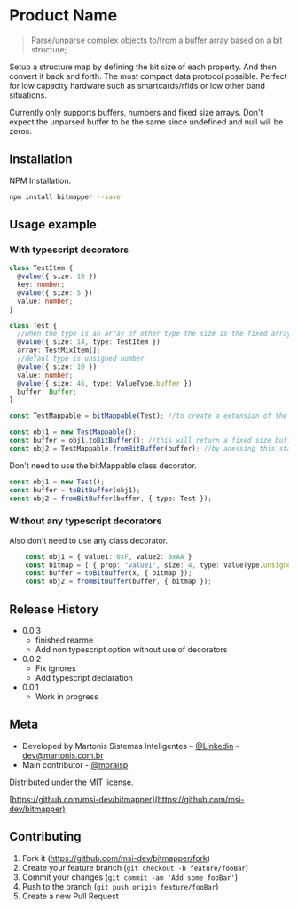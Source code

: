 # Product Name
> Parse/unparse complex objects to/from a buffer array based on a bit structure;

Setup a structure map by defining the bit size of each property. And then convert it back and forth.
The most compact data protocol possible. Perfect for low capacity hardware such as smartcards/rfids or low other band situations.

Currently only supports buffers, numbers and fixed size arrays.
Don't expect the unparsed buffer to be the same since undefined and null will be zeros.
## Installation

NPM Installation:

```sh
npm install bitmapper --save
```

## Usage example

### With typescript decorators 
```typescript
class TestItem {
  @value({ size: 10 })
  key: number;
  @value({ size: 5 })
  value: number;
}

class Test {
  //when the type is an array of other type the size is the fixed array length 
  @value({ size: 14, type: TestItem })
  array: TestMixItem[];
  //defaul type is unsigned number
  @value({ size: 10 })
  value: number;
  @value({ size: 46, type: ValueType.buffer })
  buffer: Buffer;
}

const TestMappable = bitMappable(Test); //to create a extension of the class with parse/unparse method;

const obj1 = new TestMappable();
const buffer = obj1.toBitBuffer(); //this will return a fixed size buffer based on the object map.
const obj2 = TestMappable.fromBitBuffer(buffer); //by acessing this static method you can get an instance of the TestMappable object similar to the obj1

```
Don't need to use the bitMappable class decorator.
```typescript
const obj1 = new Test();
const buffer = toBitBuffer(obj1);
const obj2 = fromBitBuffer(buffer, { type: Test }); 
```

### Without any typescript decorators 

Also don't need to use any class decorator.
```typescript
    const obj1 = { value1: 0xF, value2: 0xAA }
    const bitmap = [ { prop: "value1", size: 4, type: ValueType.unsigned }, { prop: "value2", size: 8, type: ValueType.unsigned } ];
    const buffer = toBitBuffer(x, { bitmap });
    const obj2 = fromBitBuffer(buffer, { bitmap });
```

## Release History
* 0.0.3
    * finished rearme
    * Add non typescript option without use of decorators
* 0.0.2
    * Fix ignores
    * Add typescript declaration
* 0.0.1
    * Work in progress

## Meta

* Developed by Martonis Sistemas Inteligentes – [@Linkedin](https://br.linkedin.com/company/martonis) – dev@martonis.com.br
* Main contributor - [@moraisp](https://github.com/moraisp)

Distributed under the MIT license.

[https://github.com/msi-dev/bitmapper](https://github.com/msi-dev/bitmapper)

## Contributing

1. Fork it (https://github.com/msi-dev/bitmapper/fork)
2. Create your feature branch (`git checkout -b feature/fooBar`)
3. Commit your changes (`git commit -am 'Add some fooBar'`)
4. Push to the branch (`git push origin feature/fooBar`)
5. Create a new Pull Request
